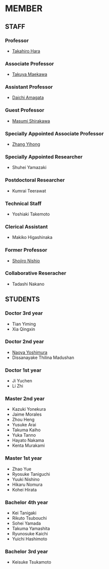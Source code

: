 # MEMBER
## STAFF
### Professor
- [Takahiro Hara](http://www-mmde.ist.osaka-u.ac.jp/~hara/index.html)
### Associate Professor
- [Takuya Maekawa](http://www-mmde.ist.osaka-u.ac.jp/~maekawa/index-e.html)
### Assistant Professor
- [Daichi Amagata](https://amgt-d1.github.io/)
### Guest Professor
- [Masumi Shirakawa](http://iwnsew.com/)
### Specially Appointed Associate Professor
- [Zhang Yihong](https://www.ringspool.com/yihongzhang)
### Specially Appointed Researcher
- Shuhei Yamazaki
### Postdoctoral Researcher
- Kumrai Teerawat
### Technical Staff
- Yoshiaki Takemoto
### Clerical Assistant
- Makiko Higashinaka
### Former Professor
- [Shojiro Nishio](https://mmde-lab.github.io/member-webpage/nishio/index.html)
### Collaborative Reseracher
- Tadashi Nakano
## STUDENTS
### Doctor 3rd year
- Tian Yiming
- Xia Qingxin
### Doctor 2nd year
- [Naoya Yoshimura](https://www.linkedin.com/in/naoya-yoshimura-3b783a177/)
- Dissanayake Thilina Madushan
### Doctor 1st year
- Ji Yuchen
- Li Zhi
### Master 2nd year
- Kazuki Yonekura
- Jaime Morales
- Zhou Heng
- Yusuke Arai
- Takuma Kaiho
- Yuka Tanno
- Hayato Nakama
- Kenta Murakami
### Master 1st year
- Zhao Yue
- Ryosuke Taniguchi
- Yuuki Nishino
- Hikaru Nomura
- Kohei Hirata
### Bachelor 4th year
- Kei Tanigaki
- Rikuto Tsubouchi
- Sohei Yamada
- Takuma Yamashita
- Ryunosuke Kaichi
- Yuichi Hashimoto
### Bachelor 3rd year
- Keisuke Tsukamoto